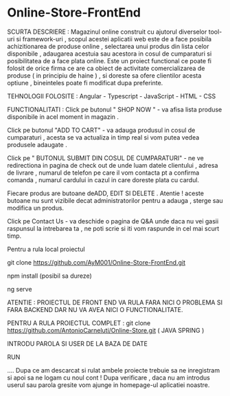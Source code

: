 # Online-Store-FrontEnd

SCURTA DESCRIERE : Magazinul online construit cu ajutorul diverselor tool-uri si framework-uri , scopul acestei aplicatii web este de a face posibila achizitionarea de produse online , selectarea unui produs din lista celor disponibile , adaugarea acestuia sau acestora in cosul de cumparaturi si posibilitatea de a face plata online. Este un proiect functional ce poate fi folosit de orice firma ce are ca obiect de activitate comercializarea de produse ( in principiu de haine ) , si  doreste sa ofere clientilor acesta optiune , bineinteles poate fi modificat dupa preferinte.

TEHNOLOGII FOLOSITE : Angular - Typescript - JavaScript - HTML - CSS

FUNCTIONALITATI : Click pe butonul " SHOP NOW " - va afisa lista produse disponibile in acel moment in magazin .

Click pe butonul "ADD TO CART" - va adauga produsul in cosul de cumparaturi , acesta se va actualiza in timp real si vom putea vedea produsele adaugate .

Click pe " BUTONUL SUBMIT DIN COSUL DE CUMPARATURI" - ne ve redirectiona in pagina de check out de unde luam datele clientului , adresa de livrare , numarul de telefon pe care il vom contacta pt a confirma comanda , numarul cardului in cazul in care doreste plata cu cardul.

Fiecare produs are butoane deADD, EDIT SI DELETE . 
              Atentie !  aceste butoane nu sunt vizibile decat administratorilor pentru a adauga , sterge sau modifica un produs. 

Click pe Contact Us - va deschide o pagina de Q&A unde daca nu vei gasii raspunsul la intrebarea ta , ne poti scrie si iti vom raspunde in cel mai scurt timp.

  Pentru a rula local proiectul

git clone https://github.com/AyM001/Online-Store-FrontEnd.git

npm install (posibil sa dureze)

ng serve

ATENTIE : PROIECTUL DE FRONT END VA RULA FARA NICI O PROBLEMA SI FARA BACKEND DAR NU VA AVEA NICI O FUNCTIONALITATE.

  PENTRU A RULA PROIECTUL COMPLET :
git clone https://github.com/AntonioCarneluti/Online-Store.git ( JAVA SPRING )

INTRODU PAROLA SI USER DE LA BAZA DE DATE

RUN

.... Dupa ce am descarcat si rulat ambele proiecte trebuie sa ne inregistram si apoi sa ne logam cu noul cont ! Dupa verificare , daca nu am introdus userul sau parola gresite vom ajunge in homepage-ul aplicatiei noastre.

